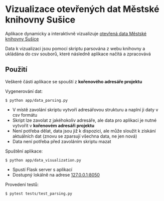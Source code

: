 # Vizualizace otevřených dat Městské knihovny Sušice

Aplikace dynamicky a interaktivně vizualizuje [otevřená data Městské knihovny Sušice](https://susice.tritius.cz/statistics)

Data k vizualizaci jsou pomocí skriptu parsována z webu knihovny a ukládána do csv souborů, které následně aplikace načítá a zpracovává

## Použití

Veškeré části aplikace se spouští z **kořenového adresáře projektu**

Vygenerování dat:
```
$ python app/data_parsing.py
```
* V místě zavolání skriptu vytvoří adresářovou strukturu a naplní ji daty v csv formátu
* Skript lze zavolat z jakéhokoliv adresáře, ale data pro aplikaci je nutné vytvořit v **kořenovém adresáři projektu**
* Není potřeba dělat, data jsou již k dispozici, ale může sloužit k získání aktuálních dat (znovu se zparsují všechna data, ne jen nová)
* Data není potřeba před zavoláním skriptu mazat

Spuštění aplikace:
```
$ python app/data_visualization.py
```
* Spustí Flask server s aplikací
* Dostupný lokálně na adrese [127.0.0.1:8050](127.0.0.1:8050)

Provedení testů:
```
$ pytest tests/test_parsing.py
```
